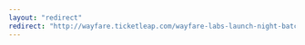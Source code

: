 ```yaml
---
layout: "redirect"
redirect: "http://wayfare.ticketleap.com/wayfare-labs-launch-night-batch-2/"
---
```

